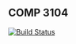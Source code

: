 ## COMP 3104 ##
[![Build Status](https://travis-ci.org/thiagohissa/week05_comp3104_lab_exec.svg?branch=master)](https://travis-ci.org/thiagohissa/week05_comp3104_lab_exec)